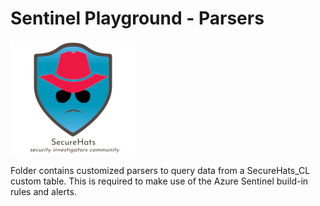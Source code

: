 # Sentinel Playground - Parsers

![logo](https://github.com/SecureHats/Sentinel-playground/blob/main/media/securehats-layers-200x.png)

Folder contains customized parsers to query data from a SecureHats_CL custom table.
This is required to make use of the Azure Sentinel build-in rules and alerts.
